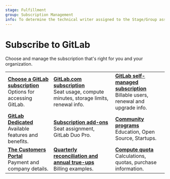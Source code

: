 ```yaml
---
stage: Fulfillment
group: Subscription Management
info: To determine the technical writer assigned to the Stage/Group associated with this page, see https://handbook.gitlab.com/handbook/product/ux/technical-writing/#assignments
---
```


# Subscribe to GitLab

Choose and manage the subscription that's right for you and your organization.

|  |  |  |
|--|--|--|
| [**Choose a GitLab subscription**](choosing_subscription.md)<br>Options for accessing GitLab. | [**GitLab.com subscription**](gitlab_com/index.md)<br>Seat usage, compute minutes, storage limits, renewal info. | [**GitLab self-managed subscription**](self_managed/index.md)<br>Billable users, renewal and upgrade info. |
| [**GitLab Dedicated**](gitlab_dedicated/index.md)<br>Available features and benefits. | [**Subscription add-ons**](subscription-add-ons.md)<br> Seat assignment, GitLab Duo Pro. | [**Community programs**](community_programs.md)<br>Education, Open Source, Startups. |
| [**The Customers Portal**](customers_portal.md)<br>Payment and company details. | [**Quarterly reconciliation and annual true-ups**](quarterly_reconciliation.md)<br>Billing examples. | [**Compute quota**](../ci/pipelines/compute_minutes.md)<br>Calculations, quotas, purchase information. |

